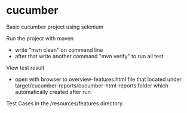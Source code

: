 # cucumber
Basic cucumber project using selenium

Run the project with maven
- write "mvn clean" on command line
- after that write another command "mvn verify" to run all test

View test result
- open with browser to overview-features.html file that located under target/cucumber-reports/cucumber-html-reports folder which automatically created after run.

Test Cases in the /resources/features directory.
